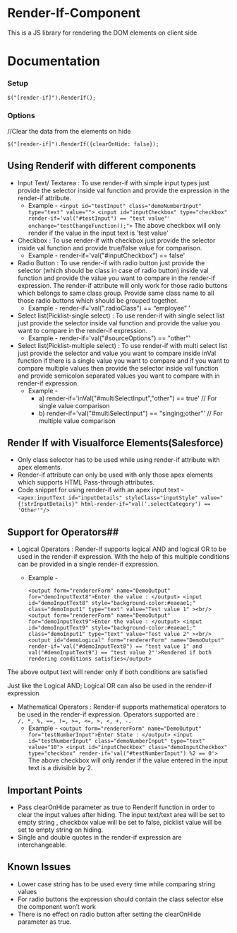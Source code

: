 # Render-If-Component
This is a JS library for rendering the DOM elements on client side
# Documentation
### Setup ###
`$("[render-if]").RenderIf();`
### Options ###
  //Clear the data from the elements on hide
  
	$("[render-if]").RenderIf({clearOnHide: false}); 
## Using Renderif with different components ##
* Input Text/ Textarea : To use render-if with simple input types just provide the selector inside val function and provide the expression in the render-if attribute.
  * Example - 
  `<input id="testInput" class="demoNumberInput" type="text" value="">
  <input id="inputCheckbox" type="checkbox" render-if='val("#testInput") == "test value"' onchange="testChangeFunction();">`
  The above checkbox will only render if the value in the input text is 'test value'
* Checkbox : To use render-if with checkbox just provide the selector inside val function and provide true/false value for comparison.
  * Example -  render-if='val("#inputCheckbox") == false'
* Radio Button : To use render-if with radio button just provide the selector (which should be class in case of radio button) inside val function and provide the value you want to compare in the render-if expression. The render-if attribute will only work for those radio buttons which belongs to same class group. Provide same class name to all those radio buttons which should be grouped together.
  * Example - render-if='val(".radioClass") == “employee” ’
* Select list(Picklist-single select) : To use render-if with single select list just provide the selector inside val function and provide the value you want to compare in the render-if expression. 
  * Example - render-if='val("#sourceOptions") == "other"'
* Select list(Picklist-multiple select) : To use render-if with multi select list just provide the selector and value you want to compare inside inVal function if there is a single value you want to compare and if you want to compare multiple values then provide the selector inside val function and provide semicolon separated values you want to compare with in render-if expression.
  * Example - 
    * a) render-if='inVal("#multiSelectInput","other") == true' // For single  value comparison
    * b) render-if='val("#multiSelectInput") == "singing;other"' // For multiple value comparison
## Render If with Visualforce Elements(Salesforce) ##
  * Only class selector has to be used while using render-if attribute with apex elements. 
  * Render-if attribute can only be used with only those apex elements which supports HTML Pass-through attributes.
  * Code snippet for using render-if with an apex input text - 
   `<apex:inputText id="inputDetails" styleClass="inputStyle" value="{!strInputDetails}" html-render-if="val('.selectCategory') ==            'Other'"/>`
## Support for Operators##
  * Logical Operators : Render-If supports logical AND and logical OR to be used in the render-if expression. With the help of this multiple conditions can be provided in a single render-if expression.
    * Example - 
      
      `<output form="rendererForm" name="DemoOutput" for="demoInputText8">Enter the value : </output>
	<input id="demoInputText8" style="background-color:#eaeae1;" class="demoInput1" type="text" value="Test value 1" ><br/>
	<output form="rendererForm" name="DemoOutput" for="demoInputText9">Enter the value : </output>
	<input id="demoInputText9" style="background-color:#eaeae1;" class="demoInput1" type="text" value="Test value 2" ><br/>
	<output id="demoLogical" form="rendererForm" name="DemoOutput" render-if='val("#demoInputText8") == "test value 1" and val("#demoInputText9") == "test value 2"'>Rendered if both rendering conditions satisfies</output>`

  The above output text will render only if both conditions are satisfied
  
  Just like the Logical AND; Logical OR can also be used in the render-if expression
  * Mathematical Operators : Render-if supports mathematical operators to be used in the render-if expression. Operators supported are :     
    `/, *, %, ==, !=, >=, <=, >, <, +, -.` 
    * Example - 
      `<output form="rendererForm" name="DemoOutput" for="testNumberInput">Enter State : </output>
	     <input id="testNumberInput" class="demoNumberInput" type="text" value="10">
       <input id="inputCheckbox" class="demoInputCheckbox" type="checkbox" render-if='val("#testNumberInput") %2 == 0'>`
      The above checkbox will only render if the value entered in the input text is a divisible by 2.

## Important Points ##
  * Pass clearOnHide parameter as true to RenderIf function in order to clear the input values after hiding. The input text/text area will     be set to empty string , checkbox value will be set to false, picklist value will be set to empty string on hiding. 
  * Single and double quotes in the render-if expression are interchangeable.
## Known Issues ##
  * Lower case string has to be used every time while comparing string values
  * For radio buttons the expression should contain the class selector else the component won’t work
  * There is no effect on radio button after setting the clearOnHide parameter as true.
